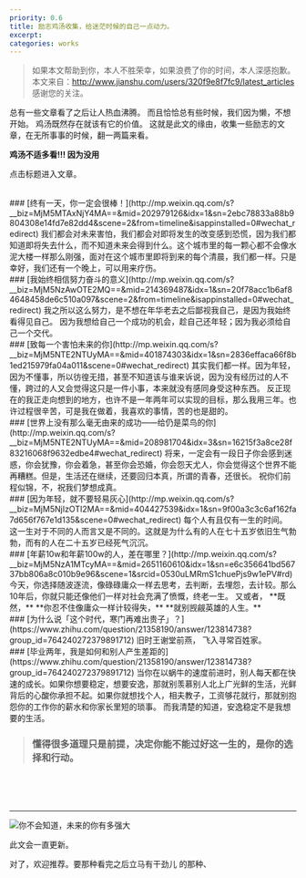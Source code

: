 ```yaml
---
priority: 0.6
title: 励志鸡汤收集，给迷茫时候的自己一点动力。
excerpt: 
categories: works
---
```


> 如果本文帮助到你，本人不胜荣幸，如果浪费了你的时间，本人深感抱歉。
本文来自：http://www.jianshu.com/users/320f9e8f7fc9/latest_articles
感谢您的关注。

总有一些文章看了之后让人热血沸腾。
而且恰恰总有些时候，我们因为懒，不想开始。
鸡汤既然存在就该有它的价值。
这就是此文的缘由，收集一些励志的文章，在无所事事的时候，翻一两篇来看。

**鸡汤不适多看!!!  因为没用**


点击标题进入文章。

<br />
### [终有一天，你一定会很棒！](http://mp.weixin.qq.com/s?__biz=MjM5MTAxNjY4MA==&mid=202979126&idx=1&sn=2ebc78833a88b9804308e14fd7e82dd4&scene=2&from=timeline&isappinstalled=0#wechat_redirect)
我们都会对未来害怕，我们都会对即将发生的改变感到恐慌，因为我们都知道即将失去什么，而不知道未来会得到什么。这个城市里的每一颗心都不会像水泥大楼一样那么刚强，面对在这个城市里即将到来的每个清晨，我们都一样。只是幸好，我们还有一个晚上，可以用来疗伤。

<br />
### [我始终相信努力奋斗的意义](http://mp.weixin.qq.com/s?__biz=MjM5NzAwOTE2MQ==&mid=214369487&idx=1&sn=20f78acc1b6af84648458de6c510a097&scene=2&from=timeline&isappinstalled=0#wechat_redirect)
我之所以这么努力，是不想在年华老去之后鄙视我自己，是因为我始终看得见自己。
因为我想给自己一个成功的机会，趁自己还年轻；因为我必须给自己一个交代。

<br />
### [致每一个害怕未来的你](http://mp.weixin.qq.com/s?__biz=MjM5NTE2NTUyMA==&mid=401874303&idx=1&sn=2836effaca66f8b1ed215979fa04a011&scene=0#wechat_redirect)
其实我们都一样。因为年轻，因为不懂事，所以彷徨无措，甚至不知道该与谁来诉说，因为没有经历过的人不懂，跨过的人又会觉得这只是一件小事，本来就没有感同身受这种东西。
反正现在的我正走向想到的地方，也许不是一年两年可以实现的目标，那么我用三年。也许过程很辛苦，可是我在做着，我喜欢的事情，苦的也是甜的。

<br />
### [世界上没有那么毫无由来的成功——给仍是菜鸟的你](http://mp.weixin.qq.com/s?__biz=MjM5NTE2NTUyMA==&mid=208981704&idx=3&sn=16215f3a8ce28f83216068f9632edbe4#wechat_redirect)
将来，一定会有一段日子你会感到迷惑，你会犹豫，你会着急，甚至你会恐婚，你会怨天尤人，你会觉得这个世界不能再糟糕。但是，生活还在继续，还要回归本真，所谓的青春，还很长。
祝你们前程似锦，不，祝我们梦想成真。

<br />
### [因为年轻，就不要轻易灰心](http://mp.weixin.qq.com/s?__biz=MjM5NjIzOTI2MA==&mid=404427539&idx=1&sn=9f00a3c3c6af162fa7d656f767e1d135&scene=0#wechat_redirect)
每个人有且仅有一生的时间。
这一生对于不同的人而言又是不同的。这就是为什么有的人在七十五岁依旧生气勃勃，而有的人在二十五岁已经死气沉沉。

<br />
### [年薪10w和年薪100w的人，差在哪里？](http://mp.weixin.qq.com/s?__biz=MjM5NzA1MTcyMA==&mid=2651160610&idx=1&sn=e6c356641bd56737bb806a8c010b9e96&scene=1&srcid=0530uLMRmS1chuePjs9w1ePV#rd)
今天，你选择随波逐流，像碌碌庸众一样去思考，去判断，去埋怨，去计较。那么10年后，你就只能还像他们一样对社会充满了愤慨，终老一生。
又或者，
**既然，**
**你忍不住像庸众一样计较得失，**
**就别觊觎英雄的人生。**

<br />
### [为什么说「这个时代，寒门再难出贵子」？](https://www.zhihu.com/question/21358190/answer/123814738?group_id=764240272379891712)
旧时王谢堂前燕， 飞入寻常百姓家。

<br />
### [毕业两年，我是如何和别人产生差距的](https://www.zhihu.com/question/21358190/answer/123814738?group_id=764240272379891712)
当你在以蜗牛的速度前进时，别人每天都在快速的成长。如果你想要稳定，想要安逸，那就别羡慕别人北上广光鲜的生活，光鲜背后的心酸你承担不起。如果你就想找个人，相夫教子，工资够花就行，那就别抱怨你的工作你的薪水和你家长里短的琐事。
而我清楚的知道，安逸稳定不是我想要的生活。

<br />

> ### 懂得很多道理只是前提，决定你能不能过好这一生的，是你的选择和行动。

<br /><br /><br />
<hr />


![你不会知道，未来的你有多强大](http://upload-images.jianshu.io/upload_images/1689895-a680c97a9ae7b35f.png?imageMogr2/auto-orient/strip%7CimageView2/2/w/1240)


此文会一直更新。

对了，欢迎推荐。要那种看完之后立马有干劲儿 的那种、

